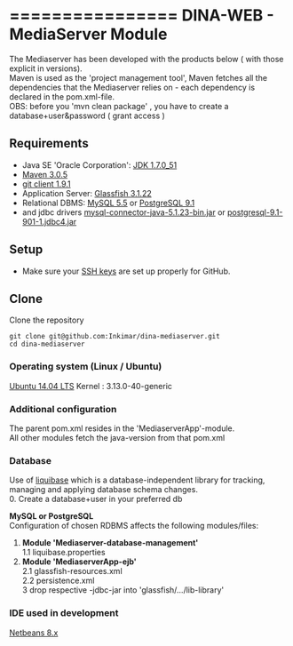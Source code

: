 ================
DINA-WEB - MediaServer Module
============
The Mediaserver has been developed with the products below ( with those explicit in  versions).<br/>
Maven is used as the 'project management tool', Maven fetches all the dependencies that the Mediaserver relies on - each dependency is declared in the pom.xml-file.<br/>
OBS: before you 'mvn clean package' , you have to create a database+user&password ( grant access )

## Requirements
* Java SE 'Oracle Corporation': [JDK 1.7.0_51](http://www.oracle.com/technetwork/java/javase/downloads/jdk7-downloads-1880260.html)
* [Maven 3.0.5](http://maven.apache.org/download.cgi)
* [git client 1.9.1](http://git-scm.com/downloads)
* Application Server: [Glassfish 3.1.22](https://glassfish.java.net/downloads/3.1.2.2-final.html)
* Relational DBMS: [MySQL 5.5](http://dev.mysql.com/downloads/mysql/) or [PostgreSQL 9.1](http://www.postgresql.org/download/)
* and jdbc drivers [mysql-connector-java-5.1.23-bin.jar]() or [postgresql-9.1-901-1.jdbc4.jar]()

## Setup
* Make sure your [SSH
keys](https://help.github.com/articles/generating-ssh-keys) are set up
properly for GitHub.

## Clone
Clone the repository
```console
git clone git@github.com:Inkimar/dina-mediaserver.git
cd dina-mediaserver
```

### Operating system (Linux / Ubuntu)
[Ubuntu 14.04 LTS](http://www.ubuntu.com/download/desktop)
Kernel : 3.13.0-40-generic

### Additional configuration
The parent pom.xml resides in the 'MediaserverApp'-module. <br/>
All other modules fetch the java-version from that pom.xml


### Database
Use of [liquibase](http://www.liquibase.org/) which is a database-independent library for tracking, managing and applying database schema changes. <br/>
0. Create a database+user in your preferred db <br/>

<b>MySQL or PostgreSQL</b> <br/>
Configuration of chosen RDBMS affects the following modules/files: <br/>
1. <b>Module 'Mediaserver-database-management'</b> <br/>
1.1 liquibase.properties <br/>
2. <b>Module 'MediaserverApp-ejb'</b> <br/>
2.1 glassfish-resources.xml <br/>
2.2 persistence.xml <br/>
3 drop respective <database>-jdbc-jar into 'glassfish/.../lib-library' 




### IDE used in development
[Netbeans 8.x](https://netbeans.org/downloads/) 


